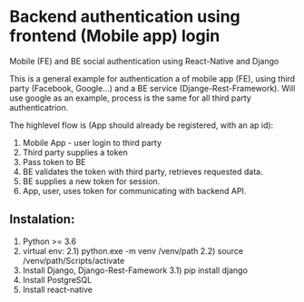 # Backend authentication using frontend (Mobile app) login

Mobile (FE) and BE social authentication using React-Native and Django

This is a general example for authentication a of mobile app (FE), using third party (Facebook, Google...) and a BE service (Djange-Rest-Framework). Will use google as an example, process is the same for all third party authenticatrion.


The highlevel flow is (App should already be registered, with an ap id):
1) Mobile App - user login to third party
2) Third party supplies a token
3) Pass token to BE
4) BE validates the token with third party, retrieves requested data.
5) BE supplies a new token for session.
6) App, user, uses token for communicating with backend API.

## Instalation:
1) Python >= 3.6
2) virtual env:
  2.1) python.exe -m venv /venv/path
  2.2) source /venv/path/Scripts/activate
3) Install Django, Django-Rest-Famework
  3.1) pip install django
4) Install PostgreSQL
5) Install react-native
